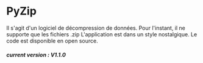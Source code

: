 # PyZip
Il s'agit d'un logiciel de décompression de données.
Pour l'instant, il ne supporte que les fichiers .zip
L'application est dans un style nostalgique.
Le code est disponible en open source.
##### current version : V1.1.0

